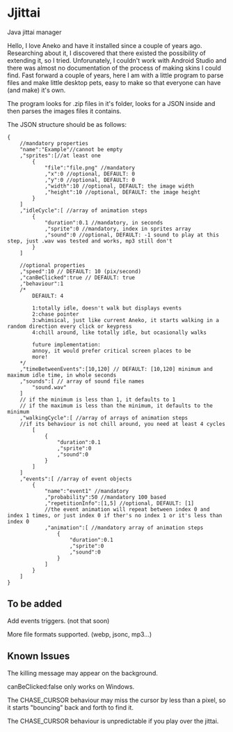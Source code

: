 # Jjittai
Java jittai manager

Hello,
I love Aneko and have it installed since a couple of years ago.
Researching about it, I discovered that there existed the possibility of extending it, so I tried.
Unforunately, I couldn't work with Android Studio and there was almost no documentation of the process of making skins I could find.
Fast forward a couple of years, here I am with a little program to parse files and make little desktop pets, easy to make so that everyone can have (and make) it's own.

The program looks for .zip files in it's folder, looks for a JSON inside and then parses the images files it contains.

The JSON structure should be as follows:

```
{
	//mandatory properties
	"name":"Example"//cannot be empty
	,"sprites":[//at least one
		{
			"file":"file.png" //mandatory
			,"x":0 //optional, DEFAULT: 0
			,"y":0 //optional, DEFAULT: 0
			,"width":10 //optional, DEFAULT: the image width
			,"height":10 //optional, DEFAULT: the image height
		}
	]
	,"idleCycle":[ //array of animation steps
		{
			"duration":0.1 //mandatory, in seconds
			,"sprite":0 //mandatory, index in sprites array
			,"sound":0 //optional, DEFAULT: -1 sound to play at this step, just .wav was tested and works, mp3 still don't
		}
	]

	//optional properties
	,"speed":10 // DEFAULT: 10 (pix/second)
	,"canBeClicked":true // DEFAULT: true
	,"behaviour":1
	/*
		DEFAULT: 4
		
		1:totally idle, doesn't walk but displays events
		2:chase pointer
		3:whimsical, just like current Aneko, it starts walking in a random direction every click or keypress
		4:chill around, like totally idle, but ocasionally walks

		future implementation:
		annoy, it would prefer critical screen places to be
		more!
	*/
	,"timeBetweenEvents":[10,120] // DEFAULT: [10,120] minimum and maximum idle time, in whole seconds
	,"sounds":[ // array of sound file names 
		"sound.wav"
	]
	// if the minimum is less than 1, it defaults to 1
	// if the maximum is less than the minimum, it defaults to the minimum
	,"walkingCycle":[ //array of arrays of animation steps
	//if its behaviour is not chill around, you need at least 4 cycles
		[
			{
				"duration":0.1
				,"sprite":0
				,"sound":0
			}
		]
	]
	,"events":[ //array of event objects
		{
			"name":"event1" //mandatory
			,"probability":50 //mandatory 100 based
			,"repetitionInfo":[1,5] //optional, DEFAULT: [1]
			//the event animation will repeat between index 0 and index 1 times, or just index 0 if ther's no index 1 or it's less than index 0
			,"animation":[ //mandatory array of animation steps
				{
					"duration":0.1
					,"sprite":0
					,"sound":0
				}
			]
		}
	]
}

```

## To be added

Add events triggers. (not that soon)

More file formats supported. (webp, jsonc, mp3...)

## Known Issues
The killing message may appear on the background.

canBeClicked:false only works on Windows.

The CHASE_CURSOR behaviour may miss the cursor by less than a pixel, so it starts "bouncing" back and forth to find it.

The CHASE_CURSOR behaviour is unpredictable if you play over the jittai.
